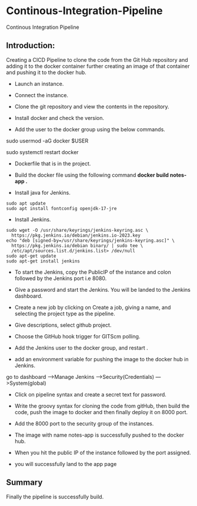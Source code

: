 # Continous-Integration-Pipeline
Continous Integration Pipeline
## Introduction:

Creating a CICD Pipeline to clone the code from the Git Hub repository and adding it to the docker container further creating an image of that container and pushing it to the docker hub.

- Launch an instance.
- Connect the instance.
- Clone the git repository and view the contents in the repository.

- Install docker and check the version.

- Add the user to the docker group using the below commands.

sudo usermod -aG docker $USER

sudo systemctl restart docker

- Dockerfile that is in the project.


- Build the docker file using the following command **docker build notes-app .**

- Install java for Jenkins.

```
sudo apt update
sudo apt install fontconfig openjdk-17-jre
```
- Install Jenkins.

```
sudo wget -O /usr/share/keyrings/jenkins-keyring.asc \
  https://pkg.jenkins.io/debian/jenkins.io-2023.key
echo "deb [signed-by=/usr/share/keyrings/jenkins-keyring.asc]" \
  https://pkg.jenkins.io/debian binary/ | sudo tee \
  /etc/apt/sources.list.d/jenkins.list> /dev/null
sudo apt-get update
sudo apt-get install jenkins
```

- To start the Jenkins, copy the PublicIP of the instance and colon followed by the Jenkins port i.e 8080.

- Give a password and start the Jenkins. You will be landed to the Jenkins dashboard.

- Create a new job by clicking on Create a job, giving a name, and selecting the project type as the pipeline.
- Give descriptions, select github project.

- Choose the GitHub hook trigger for GITScm polling.

- Add the Jenkins user to the docker group, and restart .
- add an environment variable for pushing the image to the docker hub in Jenkins.

go to dashboard —>Manage Jenkins —>Security(Credentials) —>System(global)

- Click on pipeline syntax and create a secret text for password.


- Write the groovy syntax for cloning the code from gitHub, then build the code, push the image to docker and then finally deploy it on 8000 port.
- Add the 8000 port to the security group of the instances.

- The image with name notes-app is successfully pushed to the docker hub.

- When you hit the public IP of the instance followed by the port assigned.
- you will successfully land to the app page

## Summary

Finally the pipeline is successfully build.
